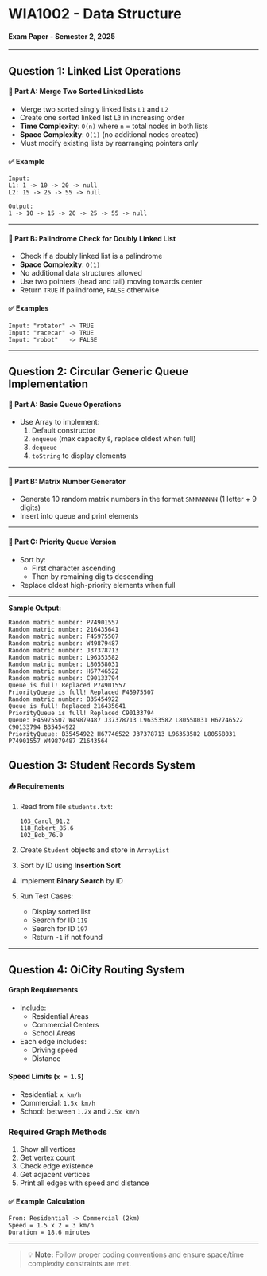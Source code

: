 # WIA1002 - Data Structure

#### Exam Paper - Semester 2, 2025

---

## Question 1: Linked List Operations

#### 🔹 Part A: Merge Two Sorted Linked Lists

- Merge two sorted singly linked lists `L1` and `L2`
- Create one sorted linked list `L3` in increasing order
- **Time Complexity**: `O(n)` where `n` = total nodes in both lists
- **Space Complexity**: `O(1)` (no additional nodes created)
- Must modify existing lists by rearranging pointers only

#### ✅ Example

```text
Input:
L1: 1 -> 10 -> 20 -> null
L2: 15 -> 25 -> 55 -> null

Output:
1 -> 10 -> 15 -> 20 -> 25 -> 55 -> null
```

---

#### 🔹 Part B: Palindrome Check for Doubly Linked List

- Check if a doubly linked list is a palindrome
- **Space Complexity**: `O(1)`
- No additional data structures allowed
- Use two pointers (head and tail) moving towards center
- Return `TRUE` if palindrome, `FALSE` otherwise

#### ✅ Examples

```text
Input: "rotator" -> TRUE
Input: "racecar" -> TRUE
Input: "robot"   -> FALSE
```

---

## Question 2: Circular Generic Queue Implementation

#### 🔹 Part A: Basic Queue Operations

- Use Array to implement:
  1. Default constructor
  2. `enqueue` (max capacity `8`, replace oldest when full)
  3. `dequeue`
  4. `toString` to display elements

---

#### 🔹 Part B: Matrix Number Generator

- Generate 10 random matrix numbers in the format `SNNNNNNNN` (1 letter + 9 digits)
- Insert into queue and print elements

---

#### 🔹 Part C: Priority Queue Version

- Sort by:
  - First character ascending
  - Then by remaining digits descending
- Replace oldest high-priority elements when full

---

**Sample Output:**

```
Random matric number: P74901557
Random matric number: 216435641
Random matric number: F45975507
Random matric number: W49879487
Random matric number: J37378713
Random matric number: L96353582
Random matric number: L80558031
Random matric number: H67746522
Random matric number: C90133794
Queue is full! Replaced P74901557
PriorityQueue is full! Replaced F45975507
Random matric number: B35454922
Queue is full! Replaced 216435641
PriorityQueue is full! Replaced C90133794
Queue: F45975507 W49879487 J37378713 L96353582 L80558031 H67746522 C90133794 B35454922
PriorityQueue: B35454922 H67746522 J37378713 L96353582 L80558031 P74901557 W49879487 Z1643564
```

## Question 3: Student Records System

#### 📥 Requirements

1. Read from file `students.txt`:

   ```text
   103_Carol_91.2
   118_Robert_85.6
   102_Bob_76.0
   ```

2. Create `Student` objects and store in `ArrayList`

3. Sort by ID using **Insertion Sort**

4. Implement **Binary Search** by ID

5. Run Test Cases:
   - Display sorted list
   - Search for ID `119`
   - Search for ID `197`
   - Return `-1` if not found

---

## Question 4: OiCity Routing System

#### Graph Requirements

- Include:
  - Residential Areas
  - Commercial Centers
  - School Areas
- Each edge includes:
  - Driving speed
  - Distance

#### Speed Limits (`x = 1.5`)

- Residential: `x km/h`
- Commercial: `1.5x km/h`
- School: between `1.2x` and `2.5x km/h`

### Required Graph Methods

1. Show all vertices
2. Get vertex count
3. Check edge existence
4. Get adjacent vertices
5. Print all edges with speed and distance

#### ✅ Example Calculation

```text
From: Residential -> Commercial (2km)
Speed = 1.5 x 2 = 3 km/h
Duration = 18.6 minutes
```

---

> 💡 **Note:** Follow proper coding conventions and ensure space/time complexity constraints are met.
